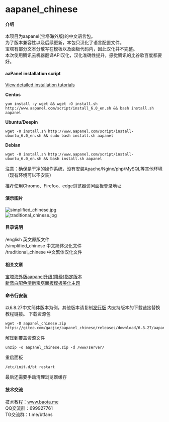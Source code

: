 # aapanel_chinese

#### 介绍
本项目为aapanel(宝塔海外版)的中文语言包。    
为了版本兼容性以及后续更新，本包只汉化了语言配置文件。    
宝塔有部分文本分散写在模板以及面板代码内，因此汉化并不完整。     
本次使用腾讯云机器翻译API汉化，汉化准确性提升，感觉腾讯的比谷歌百度都要好。  

#### aaPanel installation script

[View detailed installation tutorials](https://forum.aapanel.com/d/9-aapanel-linux-panel-673-installation-tutorial)

**Centos**

```
yum install -y wget && wget -O install.sh http://www.aapanel.com/script/install_6.0_en.sh && bash install.sh aapanel
```

**Ubuntu/Deepin**

```
wget -O install.sh http://www.aapanel.com/script/install-ubuntu_6.0_en.sh && sudo bash install.sh aapanel
```

**Debian**

```
wget -O install.sh http://www.aapanel.com/script/install-ubuntu_6.0_en.sh && bash install.sh aapanel
```

注意：确保是干净的操作系统，没有安装Apache/Nginx/php/MySQL等其他环境（现有环境可以不安装）

推荐使用Chrome、Firefox、edge浏览器访问面板登录地址

#### 演示图片    

 ![simplified_chinese.jpg](https://gitee.com/gacjie/aapanel_chinese/raw/master/simplified_chinese.jpg)   
  ![traditional_chinese.jpg](https://gitee.com/gacjie/aapanel_chinese/raw/master//traditional_chinese.jpg)   

#### 目录说明
/english   英文原版文件    
/simplified_chinese   中文简体汉化文件     
/traditional_chinese   中文繁体汉化文件      

#### 相关文章
[宝塔海外版aapanel升级(降级)指定版本](https://www.baota.me/post-264.html)     
[新蓝白配色清新宝塔面板模板美化主题](https://www.baota.me/post-233.html) 

#### 命令行安装   
以6.8.27中文简体版本为例，其他版本请复制[发行版](https://gitee.com/gacjie/aapanel_chinese/releases) 内支持版本的下载链接替换教程链接。 
下载资源包   
```shell-session
wget -O aapanel_chinese.zip https://gitee.com/gacjie/aapanel_chinese/releases/download/6.8.27/aapanel_simplified_chinese_6827.zip
```
解压到覆盖资源文件
```shell-session
unzip -o aapanel_chinese.zip -d /www/server/
```
重启面板
```shell-session
/etc/init.d/bt restart
```
最后还需要手动清理浏览器缓存


#### 技术交流      

技术教程：www.baota.me     
QQ交流群：699927761      
TG交流群：t.me/btfans    

